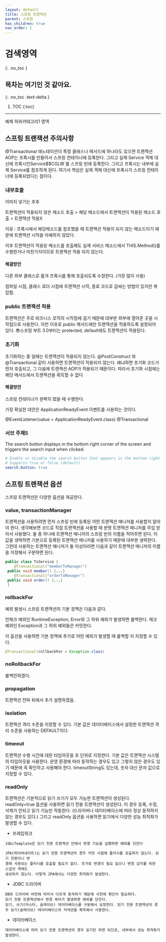 ```yaml
---
layout: default
title: 스프링 트랜잭션
parent: 스프링
has_children: true
nav_order: 1
---
```


# 검색영역
{: .no_toc }

## 목차는 여기인 것 같아요.
{: .no_toc .text-delta }

1. TOC
{:toc}

---

예제 하위카테고리1  영역

## 스프링 트랜잭션 주의사항

@Transactional 애노테이션이 특정 클래스나 메서드에 하나라도 있으면 트랜잭션 AOP는 프록시를 만들어서 스프링 컨테이너에 등록한다. 
그리고 실제 Service 객체 대신에 프록시인Service$$CGLIB`를 스프링 빈에 등록한다. 그리고 프록시는 내부에 실제 Service를 참조하게 된다. 
여기서 핵심은 실제 객체 대신에 프록시가 스프링 컨테이너에 등록되었다는 점이다.

### 내부호출

이미지 넣기는 추후

트랜잭션이 적용되지 않은 메소드 호출 > 해당 메소드에서 트랜잭션이 적용된 메소드 호출 > 트랜잭션 적용X

이유 : 프록시에서 해당메소드를 참조했을 때 트랜잭션 적용이 되지 않는 메소드이기 때문에 트랜잭션 시작을 아예하지 않았다.

이후 트랜잭션이 적용된 메소드를 호출해도 실제 서비스 메소드에서 THIS.Method()를 수행한거나 마찬가지이므로 트랜잭션 적용 되지 않는다.

#### 해결방안

다른 외부 클래스로 옮겨 프록시를 통해 호출되도록 수정한다. (가장 많이 사용)

컴파일 시점, 클래스 로더 시점에 트랜잭션 시작, 종료 코드로 감싸는 방법이 있지만 복잡함.

### public 트랜잭션 적용

트랜잭션은 주로 비즈니스 로직의 시작점에 걸기 때문에 대부분 외부에 열어준 곳을 시작점으로 사용한다. 
이런 이유로 public 메서드에만 트랜잭션을 적용하도록 설정되어 있다.
😎스프링 부트 3.0부터는 protected, default에도 트랜잭션이 적용된다.

### 초기화

초기화하는 중 일때는 트랜잭션이 적용되지 않는다.
@PostConstruct 와 @Transactional 같이 사용하면 트랜잭션이 적용되지 않는다.
왜냐하면 초기화 코드가 먼저 호출되고, 그 다음에 트랜잭션 AOP가 적용되기 때문이다. 
따라서 초기화 시점에는 해당 메서드에서 트랜잭션을 획득할 수 없다

#### 해결방안

스프링 컨테이너가 완벽히 떴을 때 수행한다.

가장 확실한 대안은  ApplicationReadyEvent 이벤트를 사용하는 것이다.

@EventListener(value = ApplicationReadyEvent.class)
@Transactional

### 서브 주제5

The search button displays in the bottom right corner of the screen and triggers the search input when clicked.

```yaml
# Enable or disable the search button that appears in the bottom right corner of every page
# Supports true or false (default)
search.button: true
```

## 스프링 트랜잭션 옵션

스프링 트랜잭션은 다양한 옵션을 제공한다.

### value, transactionManager

트랜잭션을 사용하려면 먼저 스프링 빈에 등록된 어떤 트랜잭션 매니저를 사용할지 알아야 한다. 생각해보면 코드로 직접 트랜잭션을 사용할 때 분명 트랜잭션 매니저를 주입 받아서 사용했다. 
둘 중 하나에 트랜잭션 매니저의 스프링 빈의 이름을 적어주면 된다.
이 값을 생략하면 기본으로 등록된 트랜잭션 매니저를 사용하기 때문에 대부분 생략한다. 그런데 사용하는 트랜잭션 매니저가 둘 이상이라면 다음과 같이 트랜잭션 매니저의 이름을 지정해서 구분하면 된다.

```java
public class TxService {
    @Transactional("memberTxManager")
 public void member() {...}
    @Transactional("orderTxManager")
 public void order() {...}
 }
```
### rollbackFor
예외 발생시 스프링 트랜잭션의 기본 정책은 다음과 같다.

언체크 예외인 RuntimeException, Error와 그 하위 예외가 발생하면 롤백한다.
체크 예외인 Exception과 그 하위 예외들은 커밋한다.

이 옵션을 사용하면 기본 정책에 추가로 어떤 예외가 발생할 때 롤백할 지 지정할 수 있다.

```java
@Transactional(rollbackFor = Exception.class)
```

### noRollbackFor

롤백안하겠다.

### propagation

트랜잭션 전파 뒤에서 추가 설명하겠음.

### isolation

트랜잭션 격리 수준을 지정할 수 있다. 기본 값은 데이터베이스에서 설정한 트랜잭션 격리 수준을 사용하는 DEFAULT이다.

### timeout
트랜잭션 수행 시간에 대한 타임아웃을 초 단위로 지정한다. 기본 값은 트랜잭션 시스템의 타임아웃을 사용한다. 
운영 환경에 따라 동작하는 경우도 있고 그렇지 않은 경우도 있기 때문에 꼭 확인하고 사용해야 한다.
 timeoutString도 있는데, 숫자 대신 문자 값으로 지정할 수 있다.
 
### readOnly

트랜잭션은 기본적으로 읽기 쓰기가 모두 가능한 트랜잭션이 생성된다.
readOnly=true 옵션을 사용하면 읽기 전용 트랜잭션이 생성된다. 이 경우 등록, 수정, 삭제가 안되고 읽기 기능만 작동한다. 
(드라이버나 데이터베이스에 따라 정상 동작하지 않는 경우도 있다.) 
그리고 readOnly 옵션을 사용하면 읽기에서 다양한 성능 최적화가 발생할 수 있다.

 - 프레임워크

```
JdbcTemplate은 읽기 전용 트랜잭션 안에서 변경 기능을 실행하면 예외를 던진다

JPA(하이버네이트)는 읽기 전용 트랜잭션의 경우 커밋 시점에 플러시를 호출하지 않는다. 읽기 전용이니 변
경에 사용되는 플러시를 호출할 필요가 없다. 추가로 변경이 필요 없으니 변경 감지를 위한 스냅샷 객체도 
생성하지 않는다. 이렇게 JPA에서는 다양한 최적화가 발생한다.

```
 - JDBC 드라이버
```
DB와 드라이버 버전에 따라서 다르게 동작하기 때문에 사전에 확인이 필요하다.
읽기 전용 트랜잭션에서 변경 쿼리가 발생하면 예외를 던진다.
읽기, 쓰기(마스터, 슬레이브) 데이터베이스를 구분해서 요청한다. 읽기 전용 트랜잭션의 경우 읽기(슬레이브) 데이터베이스의 커넥션을 획득해서 사용한다.

```
 - 데이터베이스
```
데이터베이스에 따라 읽기 전용 트랜잭션의 경우 읽기만 하면 되므로, 내부에서 성능 최적화가 발생한다.
```
